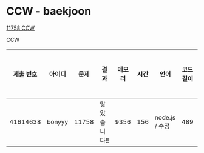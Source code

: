 # CCW - baekjoon

[11758 CCW](https://www.acmicpc.net/problem/11758)

CCW

| 제출 번호 | 아이디 | 문제  | 결과         | 메모리 | 시간 | 언어           | 코드 길이 | 제출한 시간 |
| --------- | ------ | ----- | ------------ | ------ | ---- | -------------- | --------- | ----------- |
| 41614638  | bonyyy | 11758 | 맞았습니다!! | 9356   | 156  | node.js / 수정 | 489       | 2분 전      |
